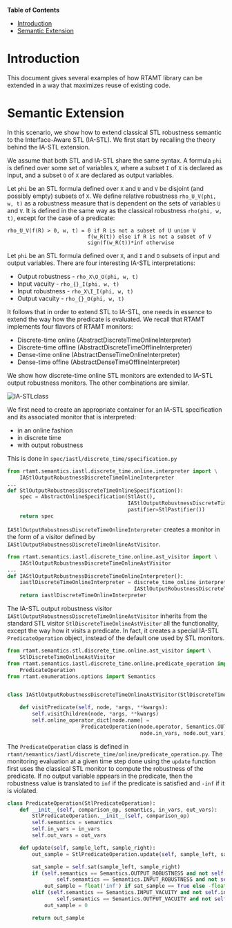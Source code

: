 <!-- markdown-toc start - Don't edit this section. Run M-x markdown-toc-generate-toc again -->
**Table of Contents**

- [Introduction](#introduction)
- [Semantic Extension](#semantic-extension)

<!-- markdown-toc end -->

# Introduction

This document gives several examples of how RTAMT library can be extended in a way that maximizes reuse of existing code.

# Semantic Extension

In this scenario, we show how to extend classical STL robustness semantic to the Interface-Aware STL (IA-STL).
We first start by recalling the theory behind the IA-STL extension.

We assume that both STL and IA-STL share the same syntax.
A formula `phi` is defined over some set of variables `X`, where a subset `I` of `X` is declared as input, and a subset `O` of `X` are declared as output variables.

Let `phi` be an STL formula defined over `X` and `U` and `V` be disjoint (and possibly empty) subsets of `X`.
We define relative robustness `rho_U_V(phi, w, t)` as a robustness measure that is dependent on the sets of variables `U` and `V`.
It is defined in the same way as the classical robustness `rho(phi, w, t)`, except for the case of a predicate:

```text
rho_U_V(f(R) > 0, w, t) = 0 if R is not a subset of U union V
                          f(w_R(t)) else if R is not a subset of V
                          sign(f(w_R(t))*inf otherwise
```

Let `phi` be an STL formula defined over `X`, and `I` and `O` subsets of input and output variables.
There are four interesting IA-STL interpretations:

- Output robustness - `rho_X\O_O(phi, w, t)`
- Input vacuity - `rho_{}_I(phi, w, t)`
- Input robustness - `rho_X\I_I(phi, w, t)`
- Output vacuity - `rho_{}_O(phi, w, t)`

It follows that in order to extend STL to IA-STL, one needs in essence to extend the way how the predicate is evaluated.
We recall that RTAMT implements four flavors of RTAMT monitors:

- Discrete-time online (AbstractDiscreteTimeOnlineInterpreter)
- Discrete-time offline (AbstractDiscreteTimeOfflineInterpreter)
- Dense-time online (AbstractDenseTimeOnlineInterpreter)
- Dense-time offine (AbstractDenseTimeOfflineInterpreter)

We show how discrete-time online STL monitors are extended to IA-STL output robustness monitors.
The other combinations are similar.

![IA-STLclass](/figures/IA-STLclass.png)

We first need to create an appropriate container for an IA-STL specification and its associated monitor that is interpreted:

- in an online fashion
- in discrete time
- with output robustness

This is done in `spec/iastl/discrete_time/specification.py`

```python
from rtamt.semantics.iastl.discrete_time.online.interpreter import \
    IAStlOutputRobustnessDiscreteTimeOnlineInterpreter
...
def StlOutputRobustnessDiscreteTimeOnlineSpecification():
    spec = AbstractOnlineSpecification(StlAst(),
                                       IAStlOutputRobustnessDiscreteTimeOnlineInterpreter(),
                                       pastifier=StlPastifier())
    return spec
```

`IAStlOutputRobustnessDiscreteTimeOnlineInterpreter` creates a monitor in the form
of a visitor defined by `IAStlOutputRobustnessDiscreteTimeOnlineAstVisitor`.

```python
from rtamt.semantics.iastl.discrete_time.online.ast_visitor import \
    IAStlOutputRobustnessDiscreteTimeOnlineAstVisitor
...
def IAStlOutputRobustnessDiscreteTimeOnlineInterpreter():
    iastlDiscreteTimeOnlineInterpreter = discrete_time_online_interpreter_factory(
                                         IAStlOutputRobustnessDiscreteTimeOnlineAstVisitor)()
    return iastlDiscreteTimeOnlineInterpreter
```

The IA-STL output robustness visitor `IAStlOutputRobustnessDiscreteTimeOnlineAstVisitor` inherits from the standard STL visitor `StlDiscreteTimeOnlineAstVisitor` all the functionality, except the way how it visits a predicate.
In fact, it creates a special IA-STL `PredicateOperation` object, instead of the default one used by STL monitors.

```python
from rtamt.semantics.stl.discrete_time.online.ast_visitor import \
    StlDiscreteTimeOnlineAstVisitor
from rtamt.semantics.iastl.discrete_time.online.predicate_operation import \
    PredicateOperation
from rtamt.enumerations.options import Semantics


class IAStlOutputRobustnessDiscreteTimeOnlineAstVisitor(StlDiscreteTimeOnlineAstVisitor):

    def visitPredicate(self, node, *args, **kwargs):
        self.visitChildren(node, *args, **kwargs)
        self.online_operator_dict[node.name] =
                        PredicateOperation(node.operator, Semantics.OUTPUT_ROBUSTNESS,
                                           node.in_vars, node.out_vars)
```

The `PredicateOperation` class is defined in `rtamt/semantics/iastl/discrete_time/online/predicate_operation.py`.
The monitoring evaluation at a given time step done using the `update` function first uses the classical STL monitor to compute the robustness of the predicate.
If no output variable appears in the predicate, then the robustness value is translated to `inf` if the predicate is satisfied and `-inf` if it is violated.

```python
class PredicateOperation(StlPredicateOperation):
    def __init__(self, comparison_op, semantics, in_vars, out_vars):
        StlPredicateOperation.__init__(self, comparison_op)
        self.semantics = semantics
        self.in_vars = in_vars
        self.out_vars = out_vars

    def update(self, sample_left, sample_right):
        out_sample = StlPredicateOperation.update(self, sample_left, sample_right)

        sat_sample = self.sat(sample_left, sample_right)
        if (self.semantics == Semantics.OUTPUT_ROBUSTNESS and not self.out_vars) or (
                self.semantics == Semantics.INPUT_ROBUSTNESS and not self.in_vars):
            out_sample = float('inf') if sat_sample == True else -float("inf")
        elif (self.semantics == Semantics.INPUT_VACUITY and not self.in_vars) or (
                self.semantics == Semantics.OUTPUT_VACUITY and not self.out_vars):
            out_sample = 0

        return out_sample
```
